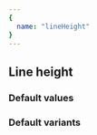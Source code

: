 ```yaml
---
{
  name: "lineHeight"
}
---
```


## Line height

### Default values
<!-- defaults.values.start -->
<!-- defaults.values.end -->


### Default variants
<!-- defaults.variants.start -->
<!-- defaults.variants.end -->
